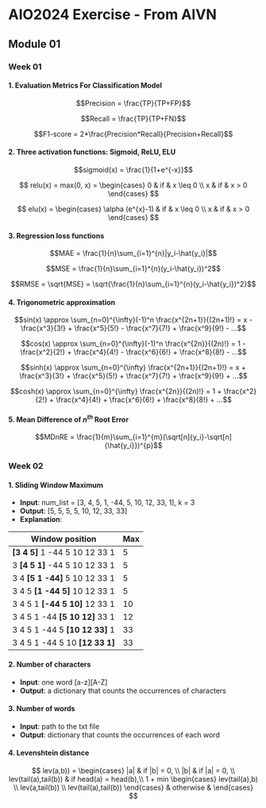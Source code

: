 # AIO2024 Exercise - From AIVN

## Module 01

### Week 01

#### 1. Evaluation Metrics For Classification Model
$$Precision = \frac{TP}{TP+FP}$$

$$Recall = \frac{TP}{TP+FN}$$

$$F1-score = 2*\frac{Precision*Recall}{Precision+Recall}$$

#### 2. Three activation functions: Sigmoid, ReLU, ELU
$$sigmoid(x) = \frac{1}{1+e^{-x}}$$

$$
relu(x) = max(0, x) = \begin{cases}
              0 & if & x \leq 0 \\
              x & if & x > 0
          \end{cases}
$$

$$
elu(x) = \begin{cases}
              \alpha (e^{x}-1) & if & x \leq 0 \\
              x & if & x > 0
          \end{cases}
$$

#### 3. Regression loss functions
$$MAE = \frac{1}{n}\sum_{i=1}^{n}|y_i-\hat{y_i}|$$

$$MSE = \frac{1}{n}\sum_{i=1}^{n}(y_i-\hat{y_i})^2$$

$$RMSE = \sqrt{MSE} = \sqrt{\frac{1}{n}\sum_{i=1}^{n}(y_i-\hat{y_i})^2}$$

#### 4. Trigonometric approximation
$$sin(x) \approx \sum_{n=0}^{\infty}(-1)^n \frac{x^{2n+1}}{(2n+1)!} = x - \frac{x^3}{3!} + \frac{x^5}{5!} - \frac{x^7}{7!} + \frac{x^9}{9!} - ...$$

$$cos(x) \approx \sum_{n=0}^{\infty}(-1)^n \frac{x^{2n}}{(2n)!} = 1 - \frac{x^2}{2!} + \frac{x^4}{4!} - \frac{x^6}{6!} + \frac{x^8}{8!} - ...$$

$$sinh(x) \approx \sum_{n=0}^{\infty} \frac{x^{2n+1}}{(2n+1)!} = x + \frac{x^3}{3!} + \frac{x^5}{5!} + \frac{x^7}{7!} + \frac{x^9}{9!} + ...$$

$$cosh(x) \approx \sum_{n=0}^{\infty} \frac{x^{2n}}{(2n)!} = 1 + \frac{x^2}{2!} + \frac{x^4}{4!} + \frac{x^6}{6!} + \frac{x^8}{8!} + ...$$

#### 5. Mean Difference of ${n^{th}}$ Root Error
$$MDnRE = \frac{1}{m}\sum_{i=1}^{m}(\sqrt[n]{y_i}-\sqrt[n]{\hat{y_i}})^{p}$$

### Week 02
#### 1. Sliding Window Maximum

* **Input**: num_list = [3, 4, 5, 1, -44, 5, 10, 12, 33, 1], k = 3
* **Output**: [5, 5, 5, 5, 10, 12, 33, 33]
* **Explanation**: 

Window position             |   Max
-|-
**[3 4 5]** 1 -44 5 10 12 33 1  |    5
3 **[4 5 1]** -44 5 10 12 33 1  |    5
3 4 **[5 1 -44]** 5 10 12 33 1  |    5
3 4 5 **[1 -44 5]** 10 12 33 1  |    5
3 4 5 1 **[-44 5 10]** 12 33 1  |    10
3 4 5 1 -44 **[5 10 12]** 33 1  |    12
3 4 5 1 -44 5 **[10 12 33]** 1  |    33
3 4 5 1 -44 5 10 **[12 33 1]**  |    33

#### 2. Number of characters
* **Input**: one word [a-z][A-Z] 
* **Output**: a dictionary that counts the occurrences of characters

#### 3. Number of words

* **Input**: path to the txt file 
* **Output**: dictionary that counts the occurrences of each word

#### 4. Levenshtein distance
$$
lev(a,b)) = \begin{cases}
              |a| & if |b| = 0, \\
              |b| & if |a| = 0, \\
              lev(tail(a),tail(b)) & if head(a) = head(b),\\
              1 + min
              \begin{cases}
                lev(tail(a),b) \\
                lev(a,tail(b)) \\
                lev(tail(a),tail(b))
              \end{cases} & otherwise &
          \end{cases}
$$
